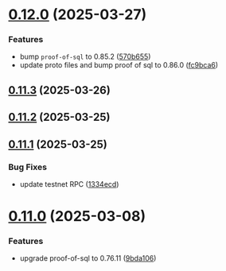 # [0.12.0](https://github.com/spaceandtimelabs/sxt-proof-of-sql-sdk/compare/v0.11.3...v0.12.0) (2025-03-27)


### Features

* bump `proof-of-sql` to 0.85.2 ([570b655](https://github.com/spaceandtimelabs/sxt-proof-of-sql-sdk/commit/570b655eae8621f40aef30c94914d09e82bd74ae))
* update proto files and bump proof of sql to 0.86.0 ([fc9bca6](https://github.com/spaceandtimelabs/sxt-proof-of-sql-sdk/commit/fc9bca68d8922c864f61412bb47d36dd777a0db6))



## [0.11.3](https://github.com/spaceandtimelabs/sxt-proof-of-sql-sdk/compare/v0.11.2...v0.11.3) (2025-03-26)



## [0.11.2](https://github.com/spaceandtimelabs/sxt-proof-of-sql-sdk/compare/v0.11.1...v0.11.2) (2025-03-25)



## [0.11.1](https://github.com/spaceandtimelabs/sxt-proof-of-sql-sdk/compare/v0.11.0...v0.11.1) (2025-03-25)


### Bug Fixes

* update testnet RPC ([1334ecd](https://github.com/spaceandtimelabs/sxt-proof-of-sql-sdk/commit/1334ecd22bd02d93b931f182a241887d5fc55c1b))



# [0.11.0](https://github.com/spaceandtimelabs/sxt-proof-of-sql-sdk/compare/v0.10.1...v0.11.0) (2025-03-08)


### Features

* upgrade proof-of-sql to 0.76.11 ([9bda106](https://github.com/spaceandtimelabs/sxt-proof-of-sql-sdk/commit/9bda106799b31fcf7dd00e2f7636c3165d99bb55))



